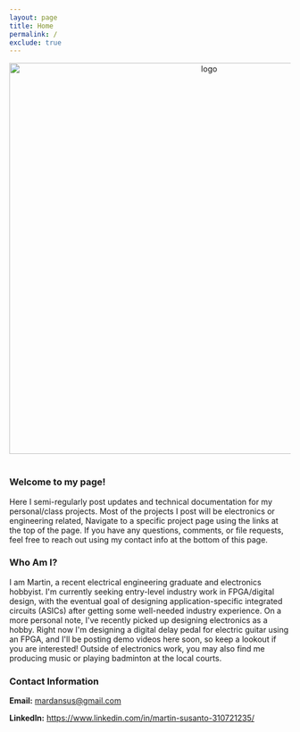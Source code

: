 ```yaml
---
layout: page
title: Home
permalink: /
exclude: true
---
```



<div style="text-align: center">
  <img src="../assets/cabinet_banner.jpg" alt="logo" width="700" />
</div>
<br/>

### Welcome to my page! 

Here I semi-regularly post updates and technical documentation for my personal/class projects. Most of the projects I post will be electronics or engineering related, Navigate to a specific project page using the links at the top of the page. If you have any questions, comments, or file requests, feel free to reach out using my contact info at the bottom of this page.

### Who Am I?

I am Martin, a recent electrical engineering graduate and electronics hobbyist. I'm currently seeking entry-level industry work in FPGA/digital design, with the eventual goal of designing application-specific integrated circuits (ASICs) after getting some well-needed industry experience. On a more personal note, I've recently picked up designing electronics as a hobby. Right now I'm designing a digital delay pedal for electric guitar using an FPGA, and I'll be posting demo videos here soon, so keep a lookout if you are interested! Outside of electronics work, you may also find me producing music or playing badminton at the local courts. 

### Contact Information

**Email:** mardansus@gmail.com

**LinkedIn:** <https://www.linkedin.com/in/martin-susanto-310721235/>

